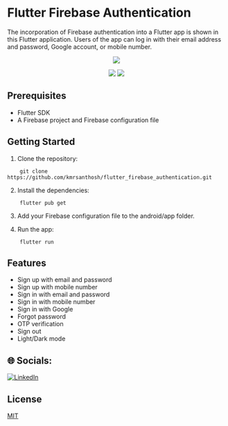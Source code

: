 
# Flutter Firebase Authentication

The incorporation of Firebase authentication into a Flutter app is shown in this Flutter application. Users of the app can log in with their email address and password, Google account, or mobile number.

<p align="center">
    <a href="https://choosealicense.com/licenses/mit/"><img src="https://img.shields.io/badge/License-MIT-green.svg"></a>
</p>
<p align="center">
    <a href="https://flutter.dev/"><img src="https://img.shields.io/badge/Flutter-%2302569B.svg?style=for-the-badge&logo=Flutter&logoColor=white"></a>
    <a href="https://firebase.google.com/"><img src="https://img.shields.io/badge/Firebase-039BE5?style=for-the-badge&logo=Firebase&logoColor=orange"></a>
</p>

## Prerequisites

- Flutter SDK 
- A Firebase project and Firebase configuration file


## Getting Started

1. Clone the repository:
```
    git clone https://github.com/kmrsanthosh/flutter_firebase_authentication.git
```

2. Install the dependencies:
```
    flutter pub get
```    

3. Add your Firebase configuration file to the android/app folder.

4. Run the app:
```
    flutter run
``` 

## Features

- Sign up with email and password
- Sign up with mobile number
- Sign in with email and password
- Sign in with mobile number
- Sign in with Google
- Forgot password
- OTP verification
- Sign out
- Light/Dark mode

## 🌐 Socials:
[![LinkedIn](https://img.shields.io/badge/LinkedIn-%230077B5.svg?logo=linkedin&logoColor=white)](https://linkedin.com/in/santhoshkmr) 

## License

[MIT](https://choosealicense.com/licenses/mit/)

